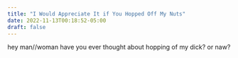 ```yaml
---
title: "I Would Appreciate It if You Hopped Off My Nuts"
date: 2022-11-13T00:18:52-05:00
draft: false
---
```


hey man//woman have you ever thought about hopping of my dick? or naw? 